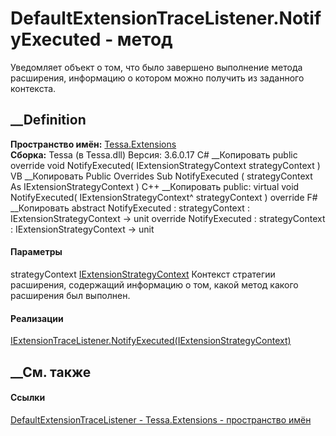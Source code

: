 # DefaultExtensionTraceListener.NotifyExecuted - метод
Уведомляет объект о том, что было завершено выполнение метода расширения,
информацию о котором можно получить из заданного контекста.
## __Definition
 **Пространство имён:** [Tessa.Extensions](N_Tessa_Extensions.htm)  
 **Сборка:** Tessa (в Tessa.dll) Версия: 3.6.0.17
C# __Копировать
     public override void NotifyExecuted(
    	IExtensionStrategyContext strategyContext
    )
VB __Копировать
     Public Overrides Sub NotifyExecuted ( 
    	strategyContext As IExtensionStrategyContext
    )
C++ __Копировать
     public:
    virtual void NotifyExecuted(
    	IExtensionStrategyContext^ strategyContext
    ) override
F# __Копировать
     abstract NotifyExecuted : 
            strategyContext : IExtensionStrategyContext -> unit 
    override NotifyExecuted : 
            strategyContext : IExtensionStrategyContext -> unit 
#### Параметры
strategyContext
[IExtensionStrategyContext](T_Tessa_Extensions_IExtensionStrategyContext.htm)
     Контекст стратегии расширения, содержащий информацию о том, какой метод какого расширения был выполнен. 
#### Реализации
[IExtensionTraceListener.NotifyExecuted(IExtensionStrategyContext)](M_Tessa_Extensions_IExtensionTraceListener_NotifyExecuted.htm)  
##  __См. также
#### Ссылки
[DefaultExtensionTraceListener -
](T_Tessa_Extensions_DefaultExtensionTraceListener.htm)
[Tessa.Extensions - пространство имён](N_Tessa_Extensions.htm)
